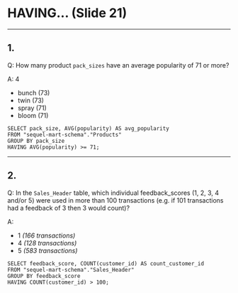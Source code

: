 # HAVING... (Slide 21)

---

## 1.
Q: How many product `pack_sizes` have an average popularity of 71 or more?

A: 4
- bunch (73)
- twin (73)
- spray (71)
- bloom (71)

```
SELECT pack_size, AVG(popularity) AS avg_popularity
FROM "sequel-mart-schema"."Products"
GROUP BY pack_size
HAVING AVG(popularity) >= 71;
```

---

## 2.
Q: In the `Sales_Header` table, which individual feedback_scores (1, 2, 3, 4 and/or 5) were used in more than 100 transactions (e.g. if 101 transactions had a feedback of 3 then 3 would count)?

A: 
- 1 *(166 transactions)*
- 4 *(128 transactions)*
- 5 *(583 transactions)*
```
SELECT feedback_score, COUNT(customer_id) AS count_customer_id
FROM "sequel-mart-schema"."Sales_Header"
GROUP BY feedback_score
HAVING COUNT(customer_id) > 100;
```